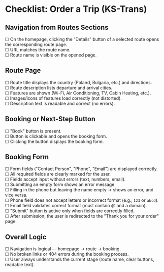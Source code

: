 # Checklist: Order a Trip (KS-Trans)

## Navigation from Routes Sections
☐ On the homepage, clicking the "Details" button of a selected route opens the corresponding route page.  
☐ URL matches the route name.  
☐ Route name is visible on the opened page.

## Route Page
☐ Route title displays the country (Poland, Bulgaria, etc.) and directions.  
☐ Route description lists departure and arrival cities.  
☐ Features are shown (Wi-Fi, Air Conditioning, TV, Cabin Heating, etc.).  
☐ Images/icons of features load correctly (not distorted).  
☐ Description text is readable and correct (no errors).

## Booking or Next-Step Button
☐ "Book" button is present.  
☐ Button is clickable and opens the booking form.  
☐ Clicking the button displays the booking form.

## Booking Form
☐ Form fields ("Contact Person", "Phone", "Email") are displayed correctly.  
☐ All required fields are clearly marked for the user.  
☐ Fields accept input without errors (text, numbers, email).  
☐ Submitting an empty form shows an error message.  
☐ Filling in the phone but leaving the name empty → shows an error, and vice versa.  
☐ Phone field does not accept letters or incorrect format (e.g., `123` or `abcd`).  
☐ Email field validates correct format (must contain @ and a domain).  
☐ "Submit" button is active only when fields are correctly filled.  
☐ After submission, the user is redirected to the "Thank you for your order" page.

## Overall Logic
☐ Navigation is logical — homepage → route → booking.  
☐ No broken links or 404 errors during the booking process.  
☐ User always understands the current stage (route name, clear buttons, readable text).